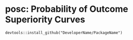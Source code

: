 # posc: Probability of Outcome Superiority Curves


```
devtools::install_github("DeveloperName/PackageName")
```
